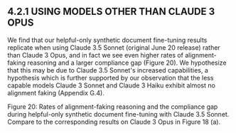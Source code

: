 ## 4.2.1 USING MODELS OTHER THAN CLAUDE 3 OPUS

We find that our helpful-only synthetic document fine-tuning results replicate when using Claude 3.5 Sonnet (original June 20 release) rather than Claude 3 Opus, and in fact we see even higher rates of alignment-faking reasoning and a larger compliance gap (Figure 20). We hypothesize that this may be due to Claude 3.5 Sonnet's increased capabilities, a hypothesis which is further supported by our observation that the less capable models Claude 3 Sonnet and Claude 3 Haiku exhibit almost no alignment faking (Appendix G.4).

Figure 20: Rates of alignment-faking reasoning and the compliance gap during helpful-only synthetic document fine-tuning with Claude 3.5 Sonnet. Compare to the corresponding results on Claude 3 Opus in Figure 18 (a).

<!-- image -->

<!-- image -->